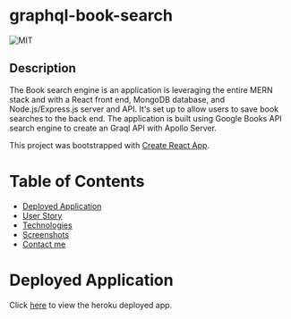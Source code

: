 # graphql-book-search

![MIT](https://img.shields.io/badge/License-MIT-blue)

## Description

The Book search engine is an application is leveraging the entire MERN stack and with a React front end, MongoDB database, and Node.js/Express.js server and API. It's set up to allow users to save book searches to the back end. The application is built using Google Books API search engine to create an Graql API with Apollo Server.

This project was bootstrapped with [Create React App](https://github.com/facebook/create-react-app).

# Table of Contents

- [Deployed Application](#deployed-application)
- [User Story](#user-story)
- [Technologies](#technologies)
- [Screenshots](#screenshots)
- [Contact me](#contact-me)

# Deployed Application

Click [here](https://mighty-brook-51272.herokuapp.com/) to view the heroku deployed app.
